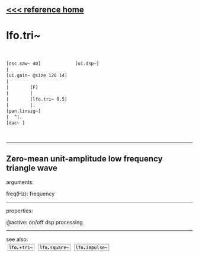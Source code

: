 [<<< reference home](ceammc_lib.md)
---

# lfo.tri~

```


[osc.saw~ 40]             [ui.dsp~]
|
[ui.gain~ @size 120 14]
|
|        [F]
|        |
|        [lfo.tri~ 0.5]
|        |.
[pan.linsig~]
|  ^|.
[dac~ ]

            
```
---
Zero-mean unit-amplitude low frequency triangle wave
---
arguments:

freq(Hz): frequency<br>

---
properties:

@active: on/off dsp
            processing<br>

---
see also:<br>
[![lfo.+tri~](img/object_lfo.+tri~.png)](lfo.+tri~.md)
[![lfo.square~](img/object_lfo.square~.png)](lfo.square~.md)
[![lfo.impulse~](img/object_lfo.impulse~.png)](lfo.impulse~.md)

